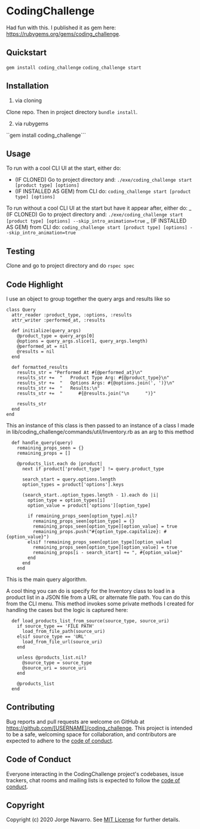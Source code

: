 # CodingChallenge

Had fun with this. I published it as gem here: https://rubygems.org/gems/coding_challenge.

## Quickstart

`gem install coding_challenge`
`coding_challenge start`

## Installation

1. via cloning

Clone repo. Then in project directory `bundle install`.

2. via rubygems

``gem install coding_challenge```

## Usage

To run with a cool CLI UI at the start, either do:

- (IF CLONED) Go to project directory and: `./exe/coding_challenge start [product type] [options]`
- (IF INSTALLED AS GEM) from CLI do: `coding_challenge start [product type] [options]`

To run without a cool CLI UI at the start but have it appear after, either do:
_ (IF CLONED) Go to project directory and: `./exe/coding_challenge start [product type] [options] --skip_intro_animation=true`
_ (IF INSTALLED AS GEM) from CLI do: `coding_challenge start [product type] [options] --skip_intro_animation=true`

## Testing

Clone and go to project directory and do `rspec spec`

## Code Highlight

I use an object to group together the query args and results like so

```
class Query
  attr_reader :product_type, :options, :results
  attr_writer :performed_at, :results

  def initialize(query_args)
    @product_type = query_args[0]
    @options = query_args.slice(1, query_args.length)
    @performed_at = nil
    @results = nil
  end

  def formatted_results
    results_str = "Performed At #{@performed_at}\n"
    results_str +=  "   Product Type Arg: #{@product_type}\n"
    results_str +=  "   Options Args: #{@options.join(', ')}\n"
    results_str +=  "   Results:\n"
    results_str +=  "      #{@results.join("\n      ")}"

    results_str
  end
end
```

This an instance of this class is then passed to an instance of a class I made in lib/coding_challenge/commands/util/Inventory.rb as an arg to this method

```
  def handle_query(query)
    remaining_props_seen = {}
    remaining_props = []

    @products_list.each do |product|
      next if product['product_type'] != query.product_type

      search_start = query.options.length
      option_types = product['options'].keys

      (search_start..option_types.length - 1).each do |i|
        option_type = option_types[i]
        option_value = product['options'][option_type]

        if remaining_props_seen[option_type].nil?
          remaining_props_seen[option_type] = {}
          remaining_props_seen[option_type][option_value] = true
          remaining_props.push("#{option_type.capitalize}: #{option_value}")
        elsif !remaining_props_seen[option_type][option_value]
          remaining_props_seen[option_type][option_value] = true
          remaining_props[i - search_start] += ", #{option_value}"
        end
      end
    end
```

This is the main query algorithm.

A cool thing you can do is specify for the Inventory class to load in a product list in a JSON file from a URL or alternate file path. You can do this from the CLI menu.
This method invokes some private methods I created for handling the cases but the logic is captured here:

```
  def load_products_list_from_source(source_type, source_uri)
    if source_type == 'FILE PATH'
      load_from_file_path(source_uri)
    elsif source_type == 'URL'
      load_from_file_url(source_uri)
    end

    unless @products_list.nil?
      @source_type = source_type
      @source_uri = source_uri
    end

    @products_list
  end

```

## Contributing

Bug reports and pull requests are welcome on GitHub at https://github.com/[USERNAME]/coding_challenge. This project is intended to be a safe, welcoming space for collaboration, and contributors are expected to adhere to the [code of conduct](https://github.com/[USERNAME]/coding_challenge/blob/master/CODE_OF_CONDUCT.md).

## Code of Conduct

Everyone interacting in the CodingChallenge project's codebases, issue trackers, chat rooms and mailing lists is expected to follow the [code of conduct](https://github.com/[USERNAME]/coding_challenge/blob/master/CODE_OF_CONDUCT.md).

## Copyright

Copyright (c) 2020 Jorge Navarro. See [MIT License](LICENSE.txt) for further details.

```

```
